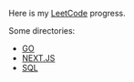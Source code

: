 Here is my [LeetCode](https://leetcode.com/dutixlf/) progress.

Some directories:

* [GO](LeetCode/GO/go.md)
* [NEXT.JS](LeetCode/NEXT.JS/next.js.md)
* [SQL](LeetCode/SQL/sql.md)
